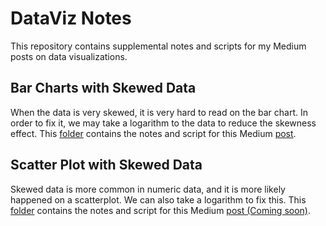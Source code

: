 # DataViz Notes
This repository contains supplemental notes and scripts for my Medium posts on data visualizations.

## Bar Charts with Skewed Data
When the data is very skewed, it is very hard to read on the bar chart. In order to fix it, we may take a logarithm to the data to reduce the skewness effect. This [folder](/skewed_barchart) contains the notes and script for this Medium <a href="https://medium.com/@jjsham/a-better-way-to-display-skewed-data-on-a-bar-chart-b7400faeb859">post</a>.

## Scatter Plot with Skewed Data
Skewed data is more common in numeric data, and it is more likely happened on a scatterplot. We can also take a logarithm to fix this. This [folder](/skewed_scatterplot)  contains the notes and script for this Medium <a href="">post (Coming soon)</a>.
